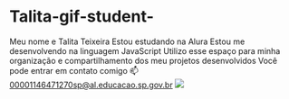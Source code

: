 # Talita-gif-student-
Meu nome e Talita Teixeira
Estou estudando na Alura
Estou me desenvolvendo na linguagem JavaScript
Utilizo esse espaço para minha organização e compartilhamento dos meu projetos desenvolvidos
Você pode entrar em contato comigo 📫
00001146471270sp@al.educacao.sp.gov.br
![](link)
